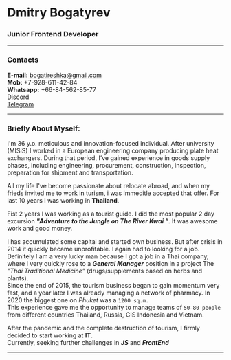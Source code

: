 # Dmitry Bogatyrev
### Junior Frontend Developer
_____

### Contacts
**E-mail:** bogatireshka@gmail.com<br>
**Mob:** +7-928-611-42-84<br>
**Whatsapp:** +66-84-562-85-77<br>
[Discord](https://discordapp.com/users/Dmitry_Bogatyrev#4510/)<br>
[Telegram](https://t.me/Bogatyrev_Dim)<br>

____
### Briefly About Myself:

I'm 36 y.o. meticulous and innovation-focused individual. After university (MISiS) I worked in a European engineering company producing plate heat exchangers. During that period, I’ve gained experience in goods supply phases, including engineering, procurement, construction, inspection, preparation for shipment and transportation.<br>

All my life I've become passionate about relocate abroad, and when my frieds invited me to work in turism, i was immeditle accepted that offer. For last 10 years I was working in **Thailand**.<br>

Fist 2 years I was working as a tourist guide. I did the most popular 2 day excursion **_\"Adventure to the Jungle on The River Kwai \"_**. It was awesome work and good money.<br>

I has accumulated some capital and started own business. But after crisis in 2014 it quickly became unprofitable. I again had to looking for a job. Definitely I am a very lucky man because I got a job in a Thai company, where I very quickly rose to a **_General Manager_**  position in a project The _\"Thai Traditional Medicine\"_ (drugs/supplements based on herbs and plants).<br>
Since the end of 2015, the tourism business began to gain momentum very fast, and a year later I was already managing a network of pharmacy. In 2020 the biggest one on _Phuket_ was a `1200 sq.m.`<br>
This experience gave me the opportunity to manage teams of `50-80 people` from different countries Thailand, Russia, CIS Indonesia and Vietnam.<br>

After the pandemic and the complete destruction of tourism, I firmly decided to start working at **IT**.<br>
Currently, seeking further challenges in **_JS_** and **_FrontEnd_**<br>
_____


